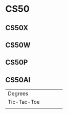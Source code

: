 # CS50

## CS50X

## CS50W

## CS50P

## CS50AI

|             |     |     |     |     |
| ----------- | --- | --- | --- | --- |
| Degrees     |     |     |     |     |
| Tic-Tac-Toe |     |     |     |     |
|             |     |     |     |     |
